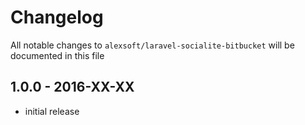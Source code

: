 # Changelog

All notable changes to `alexsoft/laravel-socialite-bitbucket` will be documented in this file

## 1.0.0 - 2016-XX-XX

- initial release